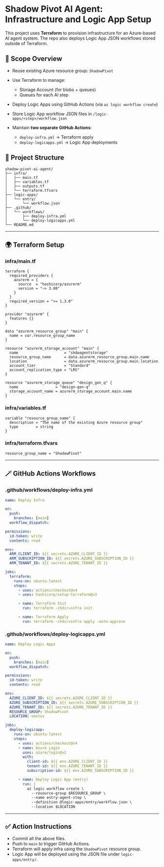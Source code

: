 # Shadow Pivot AI Agent: Infrastructure and Logic App Setup

This project uses **Terraform** to provision infrastructure for an Azure-based AI agent system. The repo also deploys Logic App JSON workflows stored outside of Terraform.

## 🔧 Scope Overview

* Reuse existing Azure resource group: `ShadowPivot`
* Use Terraform to manage:

  * Storage Account (for blobs + queues)
  * Queues for each AI step
* Deploy Logic Apps using GitHub Actions (via `az logic workflow create`)
* Store Logic App workflow JSON files in `/logic-apps/<step>/workflow.json`
* Maintain **two separate GitHub Actions**:

  * `deploy-infra.yml` → Terraform apply
  * `deploy-logicapps.yml` → Logic App deployments

## 📁 Project Structure

```
shadow-pivot-ai-agent/
├── infra/
│   ├── main.tf
│   ├── variables.tf
│   ├── outputs.tf
│   └── terraform.tfvars
├── logic-apps/
│   └── entry/
│       └── workflow.json
├── .github/
│   └── workflows/
│       ├── deploy-infra.yml
│       └── deploy-logicapps.yml
└── README.md
```

---

## 🌍 Terraform Setup

### infra/main.tf

```hcl
terraform {
  required_providers {
    azurerm = {
      source  = "hashicorp/azurerm"
      version = "~> 3.80"
    }
  }
  required_version = ">= 1.3.0"
}

provider "azurerm" {
  features {}
}

data "azurerm_resource_group" "main" {
  name = var.resource_group_name
}

resource "azurerm_storage_account" "main" {
  name                     = "shdwagentstorage"
  resource_group_name      = data.azurerm_resource_group.main.name
  location                 = data.azurerm_resource_group.main.location
  account_tier             = "Standard"
  account_replication_type = "LRS"
}

resource "azurerm_storage_queue" "design_gen_q" {
  name                 = "design-gen-q"
  storage_account_name = azurerm_storage_account.main.name
}
```

### infra/variables.tf

```hcl
variable "resource_group_name" {
  description = "The name of the existing Azure resource group"
  type        = string
}
```

### infra/terraform.tfvars

```hcl
resource_group_name = "ShadowPivot"
```

---

## 🪄 GitHub Actions Workflows

### .github/workflows/deploy-infra.yml

```yaml
name: Deploy Infra

on:
  push:
    branches: [main]
  workflow_dispatch:

permissions:
  id-token: write
  contents: read

env:
  ARM_CLIENT_ID: ${{ secrets.AZURE_CLIENT_ID }}
  ARM_SUBSCRIPTION_ID: ${{ secrets.AZURE_SUBSCRIPTION_ID }}
  ARM_TENANT_ID: ${{ secrets.AZURE_TENANT_ID }}

jobs:
  terraform:
    runs-on: ubuntu-latest
    steps:
      - uses: actions/checkout@v4
      - uses: hashicorp/setup-terraform@v3

      - name: Terraform Init
        run: terraform -chdir=infra init

      - name: Terraform Apply
        run: terraform -chdir=infra apply -auto-approve
```

### .github/workflows/deploy-logicapps.yml

```yaml
name: Deploy Logic Apps

on:
  push:
    branches: [main]
  workflow_dispatch:

permissions:
  id-token: write
  contents: read

env:
  AZURE_CLIENT_ID: ${{ secrets.AZURE_CLIENT_ID }}
  AZURE_SUBSCRIPTION_ID: ${{ secrets.AZURE_SUBSCRIPTION_ID }}
  AZURE_TENANT_ID: ${{ secrets.AZURE_TENANT_ID }}
  RESOURCE_GROUP: ShadowPivot
  LOCATION: eastus

jobs:
  deploy-logicapp:
    runs-on: ubuntu-latest
    steps:
      - uses: actions/checkout@v4
      - name: Azure Login
        uses: azure/login@v2
        with:
          client-id: ${{ env.AZURE_CLIENT_ID }}
          tenant-id: ${{ env.AZURE_TENANT_ID }}
          subscription-id: ${{ env.AZURE_SUBSCRIPTION_ID }}

      - name: Deploy Logic App (entry)
        run: |
          az logic workflow create \
            --resource-group $RESOURCE_GROUP \
            --name entry-agent-step \
            --definition @logic-apps/entry/workflow.json \
            --location $LOCATION
```

---

## ✅ Action Instructions

* Commit all the above files.
* Push to `main` to trigger GitHub Actions.
* Terraform will apply infra using the `ShadowPivot` resource group.
* Logic App will be deployed using the JSON file under `logic-apps/entry/`.

```
```
